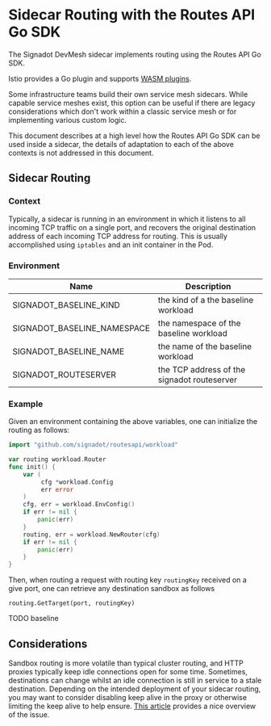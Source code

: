 # Sidecar Routing with the Routes API Go SDK

The Signadot DevMesh sidecar implements routing using
the Routes API Go SDK.

Istio provides a Go plugin and supports [WASM plugins](https://istio.io/latest/docs/reference/config/proxy_extensions/wasm-plugin/).

Some infrastructure teams build their own service mesh sidecars.  While capable
service meshes exist, this option can be useful if there are legacy
considerations which don't work within a classic service mesh or for
implementing various custom logic.

This document describes at a high level how the Routes API Go SDK can be used
inside a sidecar, the details of adaptation to each of the above contexts 
is not addressed in this document.

## Sidecar Routing

### Context

Typically, a sidecar is running in an environment in which it listens to 
all incoming TCP traffic on a single port, and recovers the original
destination address of each incoming TCP address for routing.  This is 
usually accomplished using `iptables` and an init container in the Pod.

### Environment

| Name                        | Description                                 |
|-----------------------------|---------------------------------------------|
| SIGNADOT_BASELINE_KIND      | the kind of a the baseline workload         |
| SIGNADOT_BASELINE_NAMESPACE | the namespace of the baseline workload      |
| SIGNADOT_BASELINE_NAME      | the name of the baseline workload           |
| SIGNADOT_ROUTESERVER        | the TCP address of the signadot routeserver |

### Example


Given an environment containing the above variables, one 
can initialize the routing as follows:

```go
import "github.com/signadot/routesapi/workload"

var routing workload.Router
func init() {
    var (
         cfg *workload.Config
         err error
    )
    cfg, err = workload.EnvConfig()
    if err != nil {
        panic(err)
    }
    routing, err = workload.NewRouter(cfg)
    if err != nil {
        panic(err)
    }
}

```

Then, when routing a request with routing key `routingKey` received on a give port, one can
retrieve any destination sandbox as follows

```
routing.GetTarget(port, routingKey)
```

TODO baseline


## Considerations

Sandbox routing is more volatile than typical cluster routing, and HTTP proxies
typically keep idle connections open for some time.  Sometimes, destinations
can change whilst an idle connection is still in service to a stale
destination.  Depending on the intended deployment of your sidecar routing, you
may want to consider disabling keep alive in the proxy or otherwise limiting
the keep alive to help ensure.  [This
article](https://iximiuz.com/en/posts/reverse-proxy-http-keep-alive-and-502s/)
provides a nice overview of the issue.


